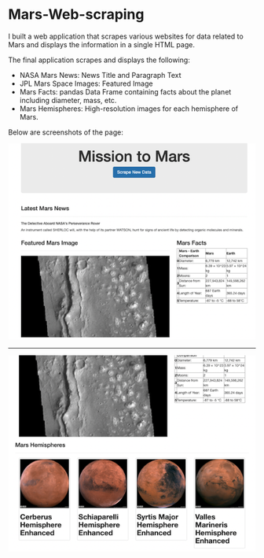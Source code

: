 # Mars-Web-scraping

I built a web application that scrapes various websites for data related to Mars and displays the information in a single HTML page. 

The final application scrapes and displays the following:

* NASA Mars News: News Title and Paragraph Text
* JPL Mars Space Images: Featured Image
* Mars Facts: pandas Data Frame containing facts about the planet including diameter, mass, etc.
* Mars Hemispheres: High-resolution images for each hemisphere of Mars.

Below are screenshots of the page:

![1](screenshot1.png)

------------------------------------

![2](screenshot2.png)

